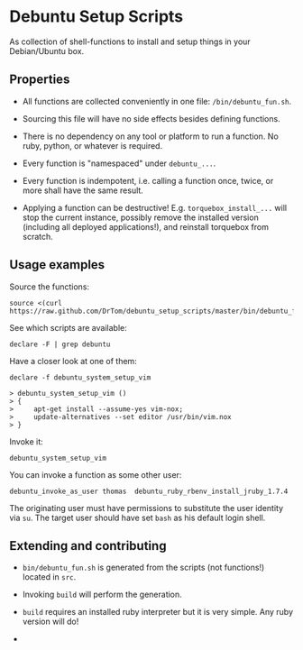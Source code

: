 Debuntu Setup Scripts
=====================

As collection of shell-functions to install and setup things in your
Debian/Ubuntu box.

Properties
----------

-   All functions are collected conveniently in one file:
    `/bin/debuntu_fun.sh`.

-   Sourcing this file will have no side effects besides defining
    functions. 

-   There is no dependency on any tool or platform to run a function. No
    ruby, python, or whatever is required.

-   Every function is "namespaced" under `debuntu_...`.

-   Every function is indempotent, i.e. calling a function once, twice,
    or more shall have the same result.

-   Applying a function can be destructive! E.g. `torquebox_install_...`
    will stop the current instance, possibly remove the installed
    version (including all deployed applications!), and reinstall
    torquebox from scratch.

Usage examples
--------------

Source the functions:

    source <(curl https://raw.github.com/DrTom/debuntu_setup_scripts/master/bin/debuntu_fun.sh)

See which scripts are available:

    declare -F | grep debuntu

Have a closer look at one of them:

    declare -f debuntu_system_setup_vim

    > debuntu_system_setup_vim ()
    > {
    >     apt-get install --assume-yes vim-nox;
    >     update-alternatives --set editor /usr/bin/vim.nox
    > }

Invoke it:

    debuntu_system_setup_vim


You can invoke a function as some other user: 

    debuntu_invoke_as_user thomas  debuntu_ruby_rbenv_install_jruby_1.7.4

The originating user must have permissions to substitute the user identity via
`su`. The target user should have set `bash` as his default login shell. 


Extending and contributing
--------------------------

-   `bin/debuntu_fun.sh` is generated from the scripts (not functions!)
    located in `src`.

-   Invoking `build` will perform the generation. 

-   `build` requires an installed ruby interpreter but it is very simple.
    Any ruby version will do!

-
